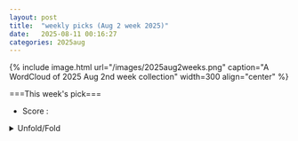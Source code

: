 ```yaml
---
layout: post
title:  "weekly picks (Aug 2 week 2025)"
date:   2025-08-11 00:16:27
categories: 2025aug
---
```


{% include image.html url="/images/2025aug2weeks.png" caption="A WordCloud of 2025 Aug 2nd week collection" width=300 align="center" %}




===This week's pick===


* Score :




<details>
  <summary> Unfold/Fold </summary>
  {% capture markdowncontent %}


---
08/13



1. **[s41567-025-02992-9](https://www.nature.com/articles/s41567-025-02992-9)** Liquid dipole lattice (Nature Physics)




1. **[c6wx-zc9x](http://link.aps.org/doi/10.1103/c6wx-zc9x)** Collapse of a Quantum Vortex in an Attractive Two-Dimensional Bose Gas (PRL)

1. **[jvd7-v9h9](http://link.aps.org/doi/10.1103/jvd7-v9h9)** Structural Evidence for the Spin Collapse in High Pressure Solid Oxygen (PRL)

1. **[l3c7-knqm](http://link.aps.org/doi/10.1103/l3c7-knqm)** Majorana Zero Modes in the Lieb-Kitaev Model with Tunable Quantum Metric (PRL)

1. **[lpm2-vcb4](http://link.aps.org/doi/10.1103/lpm2-vcb4)** Anderson Delocalization in Strongly Coupled Disordered Non-Hermitian Chains (PRL)

1. **[76xj-j9qr](http://link.aps.org/doi/10.1103/76xj-j9qr)** Separating Terahertz Spin and Charge Contributions from Ultrathin Antiferromagnetic Heterostructures (PRL)

1. **[kp6b-2kxz](http://link.aps.org/doi/10.1103/kp6b-2kxz)** Chiral Phonon-Induced Spin Transport via Microscopic Barnett Effect (PRL)


1. **[m1hl-d18s](http://link.aps.org/doi/10.1103/m1hl-d18s)** Acoustic Signaling Enables Collective Perception and Control in Active Matter Systems (PRX)








---
08/12



1. **[s41467-025-62286-9](https://www.nature.com/articles/s41467-025-62286-9)** Keto-enol tautomerism as dynamic electron/hole traps promote charge carrier separation for hydrogen peroxide photosynthesis (Nature Communications)

1. **[s41567-025-02969-8](https://www.nature.com/articles/s41567-025-02969-8)** How to soothe the turmoil in the field of pressure-induced superconductivity in the hydrides (Nature Physics)

1. **[s41567-025-02997-4](https://www.nature.com/articles/s41567-025-02997-4)** Strongly interacting Hofstadter states in magic-angle twisted bilayer graphene (Nature Physics)

1. **[s41567-025-02989-4](https://www.nature.com/articles/s41567-025-02989-4)** Optomechanical control of long-lived bulk acoustic phonons in the quantum regime (Nature Physics)

1. **[s42005-025-02224-9](https://www.nature.com/articles/s42005-025-02224-9)** All-electric control of skyrmion-bimeron transition in van der Waals heterostructures (Communications Physics)

1. **[s41598-025-14540-9](https://www.nature.com/articles/s41598-025-14540-9)** Exact collective occupancies of the Moshinsky model in two-dimensional geometry (Scientific Reports)

1. **[s41598-025-13300-z](https://www.nature.com/articles/s41598-025-13300-z)** Valorizing alum sludge waste augmented ferrite as a sustainable magnetic pathway for treating Indigo carmine effluent (Scientific Reports)

1. **[31p7-lcgh](http://link.aps.org/doi/10.1103/31p7-lcgh)** Exact Nonequilibrium Steady State of XXZ Circuits Boundary Driven with Arbitrary Resets or Fields (PRL)


1. **[4mw4-4rfh](http://link.aps.org/doi/10.1103/4mw4-4rfh)** Quantum-Size Effect Induced Andreev Bound States in Ultrathin Metallic Islands Proximitized by a Superconductor (PRL)

1. **[5qvz-d3vl](http://link.aps.org/doi/10.1103/5qvz-d3vl)** Dimensionality-Driven Anomalous Metallic State with Zero-Field Nonreciprocal Transport in Layered Ising Superconductors (PRL)

1. **[9q7b-jxx5](http://link.aps.org/doi/10.1103/9q7b-jxx5)** Substrate Contribution to Ultrafast Spin Dynamics in 2D van der Waals Magnets (PRL)

1. **[y7sy-3by1](http://link.aps.org/doi/10.1103/y7sy-3by1)** On the Quantum Mechanics of Entropic Forces (PRX)

1. **[cwwd-bclc](http://link.aps.org/doi/10.1103/cwwd-bclc)** Algebraic Non-Hermitian Skin Effect and Generalized Fermi Surface Formula in Arbitrary Dimensions (PRX)

1. **[f9h1-krjk](http://link.aps.org/doi/10.1103/f9h1-krjk)** Solid-state analog of gravitational redshift: Transport signatures of massless Dirac fermions in tilted Dirac cone heterostructures (PRR)

1. **[cwfm-sx5b](http://link.aps.org/doi/10.1103/cwfm-sx5b)** Unraveling the challenges of phase transition and temperature-dependent thermal conductivity in the one-dimensional rotor model (PRR)



1. **[2508.06604v1](https://arxiv.org/abs/2508.06604)** Defect Networks for Topological Phases Protected By Modulated Symmetries (arXiv)

1. **[2508.06605v1](https://arxiv.org/abs/2508.06605)** Gapless fracton quantum spin liquid and emergent photons in a 2D spin-1 model (arXiv)

1. **[2508.06606v1](https://arxiv.org/abs/2508.06606)** Classical fracton spin liquid and Hilbert space fragmentation in a 2D spin-1/2 model (arXiv)

1. **[2508.06658v1](https://arxiv.org/abs/2508.06658)** Radiative Heat Transfer and 2D Transition Metal Dichalcogenide Materials (arXiv)

1. **[2508.06758v1](https://arxiv.org/abs/2508.06758)** Topological hydrodynamics in spin-triplet superconductors (arXiv)

1. **[2508.06802v1](https://arxiv.org/abs/2508.06802)** Magnetically Mediated Cross-Layer Pairing in Pressurized Trilayer Nickelate La4Ni3O{10 (arXiv)

1. **[2508.06818v1](https://arxiv.org/abs/2508.06818)** Observation of anomalous Floquet non-Abelian topological insulators (arXiv)

1. **[2508.06887v1](https://arxiv.org/abs/2508.06887)** Strange-like Metallicity in a Toy Model with Selective-Mottness (arXiv)

1. **[2508.06938v1](https://arxiv.org/abs/2508.06938)** Optically Tunable Spin Transport in Bilayer Altermagnetic Mott Insulators (arXiv)

1. **[2508.06979v1](https://arxiv.org/abs/2508.06979)** Anomalous Hall and Nernst effects in the Two-Dimensional ferromagnetic metal FePd2Te2 (arXiv)

1. **[2508.07024v1](https://arxiv.org/abs/2508.07024)** Randomly twisted bilayer graphene -- the cascade transitions (arXiv)

1. **[2508.07164v1](https://arxiv.org/abs/2508.07164)** Wannier Center Analysis on Possible Three-Dimensional Topological Phases in \alpha-Type Layered Organic Conductors (arXiv)

1. **[2508.07200v1](https://arxiv.org/abs/2508.07200)** Magnetic Moment vs Angular Momentum: Spin Hall Response in Bismuth (arXiv)

1. **[2508.07213v1](https://arxiv.org/abs/2508.07213)** Light-Wave Engineering for Selective Polarization of a Single Q Valley in Transition Metal Dichalcogenides (arXiv)

1. **[2508.07215v1](https://arxiv.org/abs/2508.07215)** Observation of gapless collective charge fluctuations in an Anderson insulating state (arXiv)

1. **[2508.07277v1](https://arxiv.org/abs/2508.07277)** Bipartite entanglement and surface criticality (arXiv)

1. **[2508.07322v1](https://arxiv.org/abs/2508.07322)** Conical Intersections Shed Light on Hot Carrier Cooling in Quantum Dots (arXiv)

1. **[2508.07364v1](https://arxiv.org/abs/2508.07364)** Magnetic Field Induced Quantum Metric Dipole in Dirac Semimetal Cd3As2 (arXiv)

1. **[2508.07366v1](https://arxiv.org/abs/2508.07366)** Non-Abelian Chern band in rhombohedral graphene multilayers (arXiv)

1. **[2508.07377v1](https://arxiv.org/abs/2508.07377)** Insulator-bad metal transition in RNiO3 nickelates beyond Hubbard model and density functional theory (arXiv)

1. **[2508.07380v1](https://arxiv.org/abs/2508.07380)** Asymmetric-gate Mach--Zehnder interferometry in graphene: Multi-path conductance oscillations and visibility characteristics (arXiv)

1. **[2508.07398v1](https://arxiv.org/abs/2508.07398)** Dissipation-induced Half Quantized Conductance in One-dimensional Topological Systems (arXiv)

1. **[2508.07412v1](https://arxiv.org/abs/2508.07412)** Strong and selective magnon-phonon coupling in van der Waals antiferromagnet CoPS3 (arXiv)

1. **[2508.07422v1](https://arxiv.org/abs/2508.07422)** Electronic band structure of a nodal line semimetal candidate ErSbTe (arXiv)

1. **[2508.07430v1](https://arxiv.org/abs/2508.07430)** Correlated electrons in flat bands: Concepts and Developments (arXiv)

1. **[2508.07445v1](https://arxiv.org/abs/2508.07445)** Unified Semiclassical Theory of Nonlinear Hall Effect:Bridging Ballistic and Diffusive Transport Regime (arXiv)

1. **[2508.07477v1](https://arxiv.org/abs/2508.07477)** Symmetry-breaking perturbations in the Jahn-Teller-Hubbard model (arXiv)

1. **[2508.07545v1](https://arxiv.org/abs/2508.07545)** Field-Tailoring Quantum Materials: Magneto-Synthesis of Metastable Metallic States in a Spin-Orbit-Coupled Trimer Iridate (arXiv)

1. **[2508.07547v1](https://arxiv.org/abs/2508.07547)** g-Factor Enhanced Upper Critical Field in Superconducting PdTe2 due to Quantum Confinement (arXiv)

1. **[2508.07614v1](https://arxiv.org/abs/2508.07614)** Tunable Interfacial Thermal Conductance in Graphene/Germanene van der Waals Heterostructure using an Optimized Interlayer Potential (arXiv)

1. **[2508.07685v1](https://arxiv.org/abs/2508.07685)** Effect of Josephson junction parameter spread on the performance of SQUID arrays (arXiv)

1. **[2508.07712v1](https://arxiv.org/abs/2508.07712)** Doping S=1 antiferromagnet in one-dimension (arXiv)

1. **[2508.07718v1](https://arxiv.org/abs/2508.07718)** Sagnac and Mashhoon effects in graphene (arXiv)

1. **[2508.07740v1](https://arxiv.org/abs/2508.07740)** Mechanistic Insight into BEOL Thermal Transport via Optical Metrology and Multiphysics Simulation (arXiv)

1. **[2508.07792v1](https://arxiv.org/abs/2508.07792)** QVNTVS, Open-Source Quantum Well Simulator (arXiv)

1. **[2508.07813v1](https://arxiv.org/abs/2508.07813)** Fulde-Ferrell-Larkin-Ovchinnikov States and Topological Bogoliubov Fermi Surfaces in Altermagnets: an Analytical Study (arXiv)

1. **[2508.07820v1](https://arxiv.org/abs/2508.07820)** Condensed Spin Excitation of Quantized Dirac Fermions in the Quasi-Two-Dimensional semimetal BaMnBi2 (arXiv)

1. **[2508.07888v1](https://arxiv.org/abs/2508.07888)** Gate tunable spin-charge interconversion in a graphene/ReS2 heterostructure up to room temperature (arXiv)

1. **[2508.07890v1](https://arxiv.org/abs/2508.07890)** Rabi Oscillations Modulated Noise Squeezing in Active Quantum Dot Ensembles (arXiv)

1. **[2508.07891v1](https://arxiv.org/abs/2508.07891)** Generalized Cutler-Mott relation in a two-site charge Kondo simulator (arXiv)

1. **[2508.07896v1](https://arxiv.org/abs/2508.07896)** Gradient Electronic Landscapes in van der Waals Heterostructures (arXiv)

1. **[2508.08026v1](https://arxiv.org/abs/2508.08026)** Terahertz range polarization rotation in the candidate time-reversal symmetry breaking superconductor BiNi (arXiv)

1. **[2508.08032v1](https://arxiv.org/abs/2508.08032)** Simulation of Charge Stability Diagrams for Automated Tuning Solutions (SimCATS) (arXiv)

1. **[2508.08142v1](https://arxiv.org/abs/2508.08142)** Straintronics across Lieb-Kagome interconversion and variable transport scaling exponents (arXiv)

1. **[2508.08154v1](https://arxiv.org/abs/2508.08154)** Spin liquid and glass behavior in quantum spin models with all-to-all p-spin interactions (arXiv)

1. **[2508.08239v1](https://arxiv.org/abs/2508.08239)** Readout of multi-level quantum geometry from electronic transport (arXiv)

1. **[2508.08245v1](https://arxiv.org/abs/2508.08245)** Symmetry-Enriched Topological Phases and Their Gauging: A String-Net Model Realization (arXiv)

1. **[2211.05341v2](https://arxiv.org/abs/2211.05341)** Quantum simulation of topological zero modes on a 41-qubit superconducting processor (arXiv)

1. **[2508.06612v1](https://arxiv.org/abs/2508.06612)** Learning to stabilize nonequilibrium phases of matter with active feedback using partial information (arXiv)

1. **[2508.07187v1](https://arxiv.org/abs/2508.07187)** Ferroelectric switching of interfacial dipoles in alpha-RuCl3/graphene heterostructure (arXiv)

1. **[2508.07234v1](https://arxiv.org/abs/2508.07234)** On the Neel Vector Dependence of X-ray Magnetic Circular Dichroism in Altermagnets (arXiv)

1. **[2508.07448v1](https://arxiv.org/abs/2508.07448)** Nonequilibrium steady state in Lindblad dynamics for infinite quantum spin systems (arXiv)

1. **[2508.07459v1](https://arxiv.org/abs/2508.07459)** Lack of collisional hydrodynamics in a harmonically trapped one-dimensional Bose gas (arXiv)

1. **[2508.07475v1](https://arxiv.org/abs/2508.07475)** Secondary finite-size effects and multi-barrier free energy landscapes in molecular simulations of hindered ion transport (arXiv)

1. **[2508.07639v1](https://arxiv.org/abs/2508.07639)** Magnetic and Crystal Symmetry Effects on Spin Hall Conductivity in Altermagnets (arXiv)

1. **[2508.07645v1](https://arxiv.org/abs/2508.07645)** Time Ordering Effects and Destruction of Quasiparticles in Two-dimensional Holographic CFTs (arXiv)

1. **[2508.07652v1](https://arxiv.org/abs/2508.07652)** Estimating classical mutual information between quantum subsystems with neural networks (arXiv)

1. **[2508.07669v1](https://arxiv.org/abs/2508.07669)** Topological quantum electrodynamics in synthetic non-Abelian gauge fields (arXiv)

1. **[2508.07870v1](https://arxiv.org/abs/2508.07870)** Information Transport in Classic-Quantum Hybrid System (arXiv)

1. **[2508.08160v1](https://arxiv.org/abs/2508.08160)** Quantum Circuit Complexity of Matrix-Product Unitaries (arXiv)

1. **[2508.08255v1](https://arxiv.org/abs/2508.08255)** Observation of Metal-Insulator and Spectral Phase Transitions in Aubry-Andre-Harper Models (arXiv)









---
08/11

1. **[2508.05750v1](https://arxiv.org/abs/2508.05750)** Universal Magnetocaloric Effect near Quantum Critical Point of Magnon Bose-Einstein Condensation (arXiv)

1. **[2508.05796v1](https://arxiv.org/abs/2508.05796)** Observing Differential Spin Currents by Resonant Inelastic X-ray Scattering (arXiv)

1. **[2508.05868v1](https://arxiv.org/abs/2508.05868)** Spin-resolved Josephson diode effect through strongly spin-polarized conical magnets (arXiv)

1. **[2508.05870v1](https://arxiv.org/abs/2508.05870)** Isolated spin ladders in Ln2Ti9Sb11 (Ln:La-Nd) metals (arXiv)

1. **[2508.05912v1](https://arxiv.org/abs/2508.05912)** Quantum Hall Resistance and Quantum Hall Plateaus from Edge State Quantization (arXiv)

1. **[2508.05971v1](https://arxiv.org/abs/2508.05971)** Photodynamic melting of phase-reversed charge stripes and enhanced condensation (arXiv)

1. **[2508.06007v1](https://arxiv.org/abs/2508.06007)** Reconstructing Critical Current Density in Josephson Junctions with Phase Non-linearity (arXiv)

1. **[2508.06018v1](https://arxiv.org/abs/2508.06018)** Magic Entropy in Hybrid Spin-Boson Systems (arXiv)

1. **[2508.06027v1](https://arxiv.org/abs/2508.06027)** Analysis of Spin Current Generation by Elastic Waves in f-wave Altermagnets (arXiv)

1. **[2508.06083v1](https://arxiv.org/abs/2508.06083)** Scalable High-Temperature Superconducting Diodes in Intrinsic Josephson Junctions (arXiv)

1. **[2508.06173v1](https://arxiv.org/abs/2508.06173)** mu_2T(n): A Method for Extracting the Density Dependent Mobility in Two-Terminal Nanodevices (arXiv)

1. **[2508.06180v1](https://arxiv.org/abs/2508.06180)** Finite Length Effects and Coulomb Interaction in Ge Quantum Well-Based Josephson Junctions Probed with Microwave Spectroscopy (arXiv)

1. **[2508.06195v1](https://arxiv.org/abs/2508.06195)** Enhancing Plasmonic Superconductivity in Layered Materials via Dynamical Coulomb Engineering (arXiv)

1. **[2508.06403v1](https://arxiv.org/abs/2508.06403)** Gate reflectometry in a minimal Kitaev chain device (arXiv)

1. **[2508.06440v1](https://arxiv.org/abs/2508.06440)** Multiorbital character of the density wave instability in La4Ni3O10 (arXiv)

1. **[2508.06464v1](https://arxiv.org/abs/2508.06464)** Observation of momentum dependent charge density wave gap in EuTe4 (arXiv)

1. **[2508.06466v1](https://arxiv.org/abs/2508.06466)** Simulating Floquet non-Abelian topological insulator with photonic quantum walks (arXiv)

1. **[2508.05736v1](https://arxiv.org/abs/2508.05736)** Role of Plaquette Term in Genuine 2+1D String Dynamics on Quantum Simulators (arXiv)

1. **[2508.05737v1](https://arxiv.org/abs/2508.05737)** Quantum criticality and nonequilibrium dynamics on a Lieb lattice of Rydberg atoms (arXiv)

1. **[2508.05738v1](https://arxiv.org/abs/2508.05738)** A quantum computing approach to efficiently simulating correlated materials using impurity models and dynamical mean field theory (arXiv)

1. **[2508.05906v1](https://arxiv.org/abs/2508.05906)** A spin-embedded diamond optomechanical resonator with mechanical quality factor exceeding one million (arXiv)





  {% endcapture %}
  {{ markdowncontent | markdownify }}
 </details>

<style>
  details {
    margin: 10px 0;
  }
  summary {
    cursor: pointer;
  }
</style>
